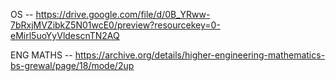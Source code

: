 OS  --
https://drive.google.com/file/d/0B_YRww-7bRxjMVZibkZ5N01wcE0/preview?resourcekey=0-eMirl5uoYyVldescnTN2AQ 

ENG MATHS  --
https://archive.org/details/higher-engineering-mathematics-bs-grewal/page/18/mode/2up
